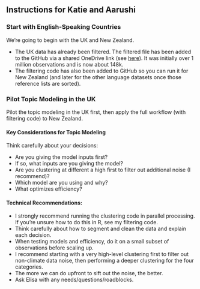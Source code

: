## Instructions for Katie and Aarushi

### Start with English-Speaking Countries
We’re going to begin with the UK and New Zealand. 

- The UK data has already been filtered. The filtered file has been added to the GitHub via a shared OneDrive link (see [here](https://github.com/knutley/green_policy_response/tree/1f4c23fb56d78ecb13d8c7744d332b30b384c3ab/Cleaning%20%26%20Preprocessing/Initial%20Filtering)). It was initially over 1 million observations and is now about 148k.
- The filtering code has also been added to GitHub so you can run it for New Zealand (and later for the other language datasets once those reference lists are sorted).

### Pilot Topic Modeling in the UK
Pilot the topic modeling in the UK first, then apply the full workflow (with filtering code) to New Zealand.

#### Key Considerations for Topic Modeling
Think carefully about your decisions:
- Are you giving the model inputs first?
- If so, what inputs are you giving the model?
- Are you clustering at different a high first to filter out additional noise (I recommend)?
- Which model are you using and why?
- What optimizes efficiency?

#### Technical Recommendations:
- I strongly recommend running the clustering code in parallel processing. If you’re unsure how to do this in R, see my filtering code.
- Think carefully about how to segment and clean the data and explain each decision.
- When testing models and efficiency, do it on a small subset of observations before scaling up.
- I recommend starting with a very high-level clustering first to filter out non-climate data noise, then performing a deeper clustering for the four categories.
- The more we can do upfront to sift out the noise, the better.
- Ask Elisa with any needs/questions/roadblocks. 
